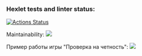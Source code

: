 ### Hexlet tests and linter status:
[![Actions Status](https://github.com/Attrolo/python-project-49/workflows/hexlet-check/badge.svg)](https://github.com/Attrolo/python-project-49/actions)

Maintainability:
<a href="https://codeclimate.com/github/Attrolo/python-project-49/maintainability"><img src="https://api.codeclimate.com/v1/badges/fc133d20c74431d60023/maintainability" /></a>

Пример работы игры "Проверка на четность":
<a href="https://asciinema.org/a/pJtXpdXJyjLt8njKtmaClFGVy" target="_blank"><img src="https://asciinema.org/a/pJtXpdXJyjLt8njKtmaClFGVy.svg" /></a>
